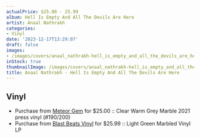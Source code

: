 ```yaml
---
actualPrice: $25.00 - 25.99
album: Hell Is Empty And All The Devils Are Here
artist: Anaal Nathrakh
categories:
- Vinyl
date: '2023-12-17T13:29:07'
draft: false
images:
- /images/covers/anaal_nathrakh-hell_is_empty_and_all_the_devils_are_here.jpg
inStock: true
thumbnailImage: /images/covers/anaal_nathrakh-hell_is_empty_and_all_the_devils_are_here-thumb.jpg
title: Anaal Nathrakh - Hell Is Empty And All The Devils Are Here
---
```


## Vinyl
* Purchase from [Meteor Gem](https://meteor-gem.com/products/anaal-nathrakh-hell-is-empty-and-all-the-devils-are-here-lp) for $25.00 :: Clear Warm Grey Marble 2021 press vinyl (#190/200)
* Purchase from [Blast Beats Vinyl](https://blastbeatsvinyl.com/products/anaal-nathrakh-hell-is-empty-and-all-the-devils-are-here-light-green-marbled-vinyl-lp) for $25.99 :: Light Green Marbled Vinyl LP
